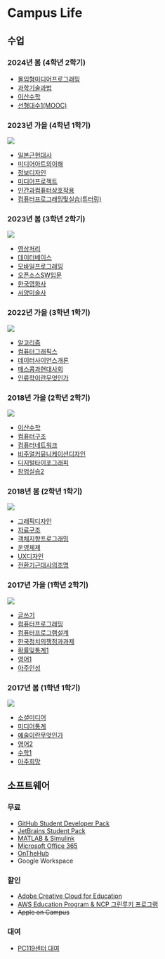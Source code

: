 # Campus Life

## 수업

### 2024년 봄 (4학년 2학기)

* [몰입형미디어프로그래밍](dgmd318-immersive-media-programming)
* [과학기술과법](sci116-science-technology-and-law)
* [이산수학](sce141-discrete-mathematics/2024)
* [선형대수1(MOOC)](math211-linear-algebra)

### 2023년 가을 (4학년 1학기)

![](./timetables/2023-fall.png)

* [일본근현대사](are231-japanese-modern-history)
* [미디어아트의이해](cart1016-understanding-media-art)
* [정보디자인](dgmd353-information-design)
* [미디어프로젝트](dgmd466-media-project)
* [인간과컴퓨터상호작용](sce436-human-computer-interaction)
* [컴퓨터프로그래밍및실습(튜터링)](tutor-sce103-computer-programming-and-practice)

### 2023년 봄 (3학년 2학기)

![](./timetables/2023-spring.png)

* [영상처리](dgmd341-digital-image-processing)
* [데이터베이스](sce333-database)
* [모바일프로그래밍](dgmd217-mobile-programming)
* [오픈소스SW입문](sce331-introduction-to-open-source-sw)
* [한국영화사](cart1013-korean-film-history)
* [서양미술사](cart001-western-art-history)

### 2022년 가을 (3학년 1학기)

![](./timetables/2022-fall.png)

* [알고리즘](cse350-algorithms)
* [컴퓨터그래픽스](dgmd241-computer-graphics)
* [데이터사이언스개론](dgmd333-introduction-to-data-science)
* [매스콤과현대사회](soc11-mass-communication-and-modern-society)
* [인류학이란무엇인가](chis104-what-is-anthropology)

### 2018년 가을 (2학년 2학기)

![](./timetables/2018-fall.png)

* [이산수학](./sce141-discrete-mathematics/2018)
* [컴퓨터구조](sce212-computer-organization-and-architecture)
* [컴퓨터네트워크](sce221-computer-networks)
* [비주얼커뮤니케이션디자인](dgmd251-visual-communication-design)
* [디지털타이포그래피](dgmd252-digital-typography)
* [창업실습2](dgmd472-business-start-up-practice-2)

### 2018년 봄 (2학년 1학기)

![](./timetables/2018-spring.png)

* [그래픽디자인](dgmd151-graphic-design)
* [자료구조](cse200-data-structures)
* [객체지향프로그래밍](cse231-object-oriented-programming)
* [운영체제](cse311-operating-systems)
* [UX디자인](dgmd451-user-experience-design)
* [전환기근대사의조명](hist113-survey-of-modern-history)

### 2017년 가을 (1학년 2학기)

![](./timetables/2017-fall.png)

* [글쓰기](kor102-korean-writing)
* [컴퓨터프로그래밍](cse104-computer-programming)
* [컴퓨터프로그램설계](cse134-computer-program-design)
* [한국정치의쟁점과과제](pol113-the-reality-and-issues-in-contemporary-korean-society)
* [확률및통계1](math251-probability-and-statistics-1)
* [영어1](eng111-speaking-and-writing-in-english)
* [아주인성](cajo113-ajou-virtues-ethics-responsibility-and-sustainability)

### 2017년 봄 (1학년 1학기)

![](./timetables/2017-spring.png)

* [소셜미디어](mibs101-social-media)
* [미디어통계](mibs131-media-statistics)
* [예술이란무엇인가](cart105-what-is-art)
* [영어2](eng112-listening-and-reading-in-english)
* [수학1](math102-calculus-1)
* [아주희망](cajo114-ajou-dream)

## 소프트웨어

### 무료

* [GitHub Student Developer Pack](https://education.github.com/pack)
* [JetBrains Student Pack](https://www.jetbrains.com/student/)
* [MATLAB & Simulink](https://kr.mathworks.com/academia/tah-portal/ajou-university-40676932.html)
* [Microsoft Office 365](http://ajou.o365univ.net/o365/regist/center.do)
* [OnTheHub](http://ajou.onthehub.com/)
* Google Workspace

### 할인

* [Adobe Creative Cloud for Education](https://www.adobe.com/kr/creativecloud/buy/students.html)
* [AWS Education Program & NCP 그린루키 프로그램](https://www.ajou.ac.kr/sw/board/notice.do?mode=view&articleNo=206978)
* ~~Apple on Campus~~

### 대여

* [PC119센터 대여](http://pc119.ajou.ac.kr)
